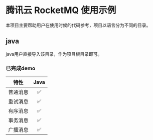 # 腾讯云 RocketMQ 使用示例

本项目主要帮助用户在使用时候的代码参考，项目以语言分为不同的目录。

## java

java用户直接导入该目录，作为项目根目录即可。

### 已完成demo

| 特性                                            | Java |
| ---------------------------------------------- | :---: |
| 普通消息                |   ✅   |
| 重试消息                    |   ✅   |
| 有序消息             |   ✅   |
| 事务消息           |   ✅   |
| 广播消息                                |   ✅   |
